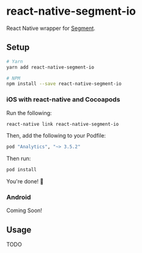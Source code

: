 # react-native-segment-io

React Native wrapper for [Segment](https://segment.com).

## Setup

```bash
# Yarn
yarn add react-native-segment-io

# NPM
npm install --save react-native-segment-io
```

### iOS with react-native and Cocoapods

Run the following:

```bash
react-native link react-native-segment-io
```

Then, add the following to your Podfile:

```ruby
pod "Analytics", "~> 3.5.2"
```

Then run:

```bash
pod install
```

You're done! :tada:

### Android

Coming Soon!

## Usage

TODO
